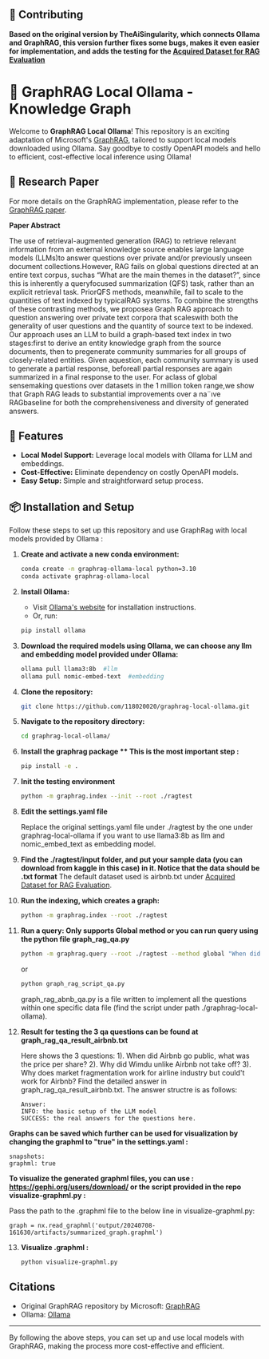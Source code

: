 ## 🤝 Contributing

**Based on the original version by TheAiSingularity, which connects Ollama and GraphRAG, this version further fixes some bugs, makes it even easier for implementation, and adds the testing for the [Acquired Dataset for RAG Evaluation](https://www.kaggle.com/datasets/harrywang/acquired-podcast-transcripts-and-rag-evaluation/)**

# 🚀 GraphRAG Local Ollama - Knowledge Graph

Welcome to **GraphRAG Local Ollama**! This repository is an exciting adaptation of Microsoft's [GraphRAG](https://github.com/microsoft/graphrag), tailored to support local models downloaded using Ollama. Say goodbye to costly OpenAPI models and hello to efficient, cost-effective local inference using Ollama!

## 📄 Research Paper

For more details on the GraphRAG implementation, please refer to the [GraphRAG paper](https://arxiv.org/pdf/2404.16130).

**Paper Abstract**

The use of retrieval-augmented generation (RAG) to retrieve relevant information from an external knowledge source enables large language models (LLMs)to answer questions over private and/or previously unseen document collections.However, RAG fails on global questions directed at an entire text corpus, suchas “What are the main themes in the dataset?”, since this is inherently a queryfocused summarization (QFS) task, rather than an explicit retrieval task. PriorQFS methods, meanwhile, fail to scale to the quantities of text indexed by typicalRAG systems. To combine the strengths of these contrasting methods, we proposea Graph RAG approach to question answering over private text corpora that scaleswith both the generality of user questions and the quantity of source text to be indexed. Our approach uses an LLM to build a graph-based text index in two stages:first to derive an entity knowledge graph from the source documents, then to pregenerate community summaries for all groups of closely-related entities. Given aquestion, each community summary is used to generate a partial response, beforeall partial responses are again summarized in a final response to the user. For aclass of global sensemaking questions over datasets in the 1 million token range,we show that Graph RAG leads to substantial improvements over a na¨ıve RAGbaseline for both the comprehensiveness and diversity of generated answers. 

## 🌟 Features

- **Local Model Support:** Leverage local models with Ollama for LLM and embeddings.
- **Cost-Effective:** Eliminate dependency on costly OpenAPI models.
- **Easy Setup:** Simple and straightforward setup process.

## 📦 Installation and Setup

Follow these steps to set up this repository and use GraphRag with local models provided by Ollama :


1. **Create and activate a new conda environment:**
    ```bash
    conda create -n graphrag-ollama-local python=3.10
    conda activate graphrag-ollama-local
    ```

2. **Install Ollama:**
    - Visit [Ollama's website](https://ollama.com/) for installation instructions.
    - Or, run:
    ```bash
    pip install ollama
    ```

3. **Download the required models using Ollama, we can choose any llm and embedding model provided under Ollama:**
    ```bash
    ollama pull llama3:8b  #llm
    ollama pull nomic-embed-text  #embedding
    ```

4. **Clone the repository:**
    ```bash
    git clone https://github.com/118020020/graphrag-local-ollama.git
    ```

5. **Navigate to the repository directory:**
    ```bash
    cd graphrag-local-ollama/
    ```

6. **Install the graphrag package ** This is the most important step :**
    ```bash
    pip install -e .
    ```

7. **Init the testing environment**
    ```bash
    python -m graphrag.index --init --root ./ragtest
    ```

8. **Edit the settings.yaml file**
   
   Replace the original settings.yaml file under ./ragtest by the one under graphrag-local-ollama if you want to use llama3:8b as llm and nomic_embed_text as embedding model. 

10. **Find the ./ragtest/input folder, and put your sample data (you can download from kaggle in this case) in it. Notice that the data should be .txt format**
   The default dataset used is airbnb.txt under [Acquired Dataset for RAG Evaluation](https://www.kaggle.com/datasets/harrywang/acquired-podcast-transcripts-and-rag-evaluation/).

11. **Run the indexing, which creates a graph:**
    ```bash
    python -m graphrag.index --root ./ragtest
    ```

12. **Run a query: Only supports Global method or you can run query using the python file graph_rag_qa.py** 
    ```bash
    python -m graphrag.query --root ./ragtest --method global "When did Airbnb go public? What was the price per share?"
    ```
    or
     ```bash
    python graph_rag_script_qa.py
    ```
    graph_rag_abnb_qa.py is a file written to implement all the questions within one specific data file (find the script under path ./graphrag-local-ollama).

13. **Result for testing the 3 qa questions can be found at graph_rag_qa_result_airbnb.txt**

    Here shows the 3 questions:
    1). When did Airbnb go public, what was the price per share? 2). Why did Wimdu unlike Airbnb not take off? 3). Why does market fragmentation work for airline industry but could't work for Airbnb?
    Find the detailed answer in graph_rag_qa_result_airbnb.txt. The answer structre is as follows:

        Answer:
        INFO: the basic setup of the LLM model
        SUCCESS: the real answers for the questions here.
        

 
    
    
**Graphs can be saved which further can be used for visualization by changing the graphml to "true" in the settings.yaml :**
    
    snapshots:
    graphml: true
    
**To visualize the generated graphml files, you can use : https://gephi.org/users/download/ or the script provided in the repo visualize-graphml.py :**

Pass the path to the .graphml file to the below line in visualize-graphml.py:

    graph = nx.read_graphml('output/20240708-161630/artifacts/summarized_graph.graphml') 

13. **Visualize .graphml :**

    ```bash
    python visualize-graphml.py
    ```




## Citations

- Original GraphRAG repository by Microsoft: [GraphRAG](https://github.com/microsoft/graphrag)
- Ollama: [Ollama](https://ollama.com/)

---

By following the above steps, you can set up and use local models with GraphRAG, making the process more cost-effective and efficient.
